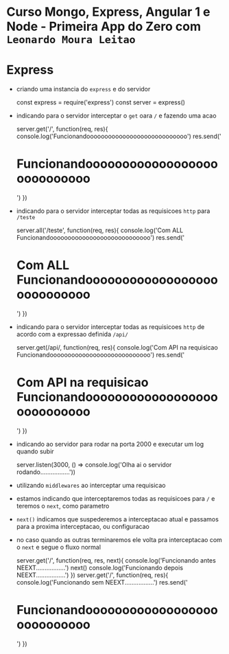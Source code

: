 # Curso Mongo, Express, Angular 1 e Node - Primeira App do Zero com `Leonardo Moura Leitao`

# Express

* criando uma instancia do `express` e do servidor

    const express = require('express')
    const server = express()

* indicando para o servidor interceptar o `get` oara `/` e fazendo uma acao

    server.get('/', function(req, res){
        console.log('Funcionandoooooooooooooooooooooooooooo')
        res.send('<h1>Funcionandoooooooooooooooooooooooooooo</h1>')
    })

* indicando para o servidor interceptar todas as requisicoes `http` para `/teste`

    server.all('/teste', function(req, res){
        console.log('Com ALL Funcionandoooooooooooooooooooooooooooo')
        res.send('<h1>Com ALL Funcionandoooooooooooooooooooooooooooo</h1>')
    })

* indicando para o servidor interceptar todas as requisicoes `http` de acordo com a expressao definida `/api/`

    server.get(/api/, function(req, res){
        console.log('Com API na requisicao Funcionandoooooooooooooooooooooooooooo')
        res.send('<h1>Com API na requisicao Funcionandoooooooooooooooooooooooooooo</h1>')
    })

* indicando ao servidor para rodar na porta 2000 e executar um log quando subir    

    server.listen(3000, () => console.log('Olha ai o servidor rodando.................'))

* utilizando `middlewares` ao interceptar uma requisicao
* estamos indicando que interceptaremos todas as requisicoes para `/` e teremos o `next`, como parametro
* `next()` indicamos que suspederemos a interceptacao atual e passamos para a proxima interceptacao, ou configuracao
* no caso quando as outras terminaremos ele volta pra interceptacao com o `next` e segue o fluxo normal


    server.get('/', function(req, res, next){
        console.log('Funcionando antes NEEXT.................')
        next()
        console.log('Funcionando depois NEEXT.................')
    })
    server.get('/', function(req, res){
        console.log('Funcionando sem NEEXT.................')
        res.send('<h1>Funcionandoooooooooooooooooooooooooooo</h1>')
    })